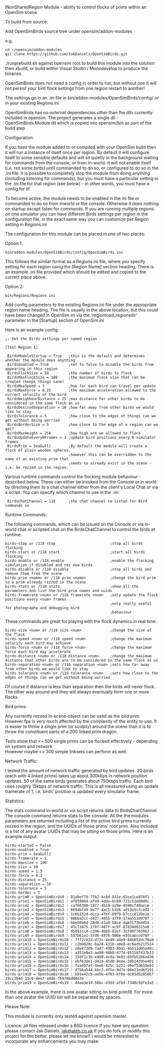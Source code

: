 INonSharedRegion Module -  ability to control flocks of prims within an OpenSim scene.

To build from source:

Add OpenSimBirds source tree under opensim/addon-modules

e.g.

	cd ~/opensim/addon-modules
	git clone https://github.com/JakDaniels/OpenSimBirds.git

./runprebuild.sh against opensim root to build this module into the solution
then xbuild, or build within Visual Studio / Monodevelop to produce the binaries.

OpenSimBirds does not need a config in order to run, but without one it will not persist your bird flock settings from one
region restart to another!

The settings go in an .ini file in bin/addon-modules/OpenSimBirds/config/ *or* in your existing Regions.ini

OpenSimBirds has no external dependencies other than the dlls currently included in opensim.
The project generates a single dll - OpenSimBirds.Module.dll which is copied into opensim/bin as part of the build step


Configuration:

If you have the module added to or compiled with your OpenSim build then it will run a instance of itself once per region.
By default it will configure itself to some sensible defaults and will sit quietly in the background waiting for commands
from the console, or from in-world. It will not enable itself (i.e. rez some birds) until commanded to do so, or 
configured to do so in the .ini file. It is possible to completely stop the module from doing anything (including 
listening for commands), but you must have a particular setting in the .ini file for that region (see below) - in other
words, you must have a config for it!

To become active, the module needs to be enabled in the ini file or commanded to do so from inworld or the console.
Otherwise it does nothing on startup except listen for commands. If you are running multiple regions on one simulator you 
can have different Birds settings per region in the configuration file, in the exact same way you can customize per Region
setting in Regions.ini

The configuration for this module can be placed in one of two places:

Option 1:

	bin/addon-modules/OpenSimBirds/config/OpenSimBirds.ini

This follows the similar format as a Regions.ini file, where you specify setting for
each region using the [Region Name] section heading. There is an example .ini file
provided which should be edited and copied to the correct place above.

Option 2:

	bin/Regions/Regions.ini

Add config parameters to the existing Regions.ini file under the appropriate region name heading.
The file is usually in the above location, but this could have been changed in OpenSim.ini via the
'regionload_regionsdir' parameter in the [Startup] section of OpenSim.ini


Here is an example config:

	;; Set the Birds settings per named region

	[Test Region 1]
	
	 BirdsModuleStartup = True   ;this is the default and determines whether the module does anything
	 BirdsEnabled = True         ;set to false to disable the birds from appearing in this region	
	 BirdsFlockSize = 50         ;the number of birds to flock
	 BirdsMaxFlockSize = 100     ;the maximum flock size that can be created (keeps things sane)
	 BirdsMaxSpeed = 3           ;how far each bird can travel per update
	 BirdsMaxForce = 0.25        ;the maximum acceleration allowed to the current velocity of the bird
	 BirdsNeighbourDistance = 25 ;max distance for other birds to be considered in the same flock as us
	 BirdsDesiredSeparation = 20 ;how far away from other birds we would like to stay
	 BirdsTolerance = 5          ;how close to the edges of things can we get without being worried
	 BirdsBorderSize = 5         ;how close to the edge of a region can we get?
	 BirdsMaxHeight = 256        ;how high are we allowed to flock
	 BirdsUpdateEveryNFrames = 1 ;update bird positions every N simulator frames
	 BirdsPrim = SeaGull1        ;By default the module will create a flock of plain wooden spheres, 
	                             ;however this can be overridden to the name of an existing prim that
	                             ;needs to already exist in the scene - i.e. be rezzed in the region.	



Various runtime commands control the flocking module behaviour - described below. These can either be invoked
from the Console or in world by directing them to a chat channel either from the client's Local Chat or via a script.
You can specify which channel to use in the .ini:

	 BirdsChatChannel = 118      ;the chat channel to listen for Bird commands on



Runtime Commands:

The following commands, which can be issued on the Console or via in-world chat or scripted chat on the BirdsChatChannel
to control the birds at runtime:

	birds-stop or /118 stop                         ;stop all birds flocking 
	birds-start or /118 start                       ;start all birds flocking
	birds-enable or /118 enable                     ;enable the flocking simulation if disabled and rez new birds
	birds-disable or /118 disable                   ;stop all birds and remove them from the scene
	birds-prim <name> or /118 prim <name>           ;change the bird prim to a prim already rezzed in the scene
	birds-stats or /118 stats                       ;show all the parameters and list the bird prim names and uuids
	birds-framerate <num> or /118 framerate <num>   ;only update the flock positions every <num> frames
	                                                ;only really useful for photography and debugging bird
	                                                ;behaviour


These commands are great for playing with the flock dynamics in real time:

	birds-size <num> or /118 size <num>             ;change the size of the flock
	birds-speed <num> or /118 speed <num>           ;change the maximum velocity each bird may achieve
	birds-force <num> or /118 force <num>           ;change the maximum force each bird may accelerate
	birds-distance <num> or /118 distance <num>     ;change the maximum distance that other birds are to be considered in the same flock as us
	birds-separation <num> or /118 separation <num> ;sets how far away from other birds we would like to stay
	birds-tolerance <num> or /118 tolerance <num>   ;sets how close to the edges of things can we get without being worried

Of course if distance is less than separation then the birds will never flock. The other way around and they will always
eventually form one or more flocks.

Bird prims:

Any currently rezzed in-scene-object can be used as the bird prim. However fps is very much affected by the
complexity of the entity to use. It is easier to throw a single prim (or sculpty) around the scene than it is to
throw the constituent parts of a 200 linked prim dragon.

Tests show that <= 500 single prims can be flocked effectively - depending on system and network	
However maybe <= 300 simple linksets can perform as well.

Network Traffic:

I tested the amount of network traffic generated by bird updates. 20 birds (each with 4 linked prims) takes up about 300kbps
in network position updates. 50 of the same birds generates about 750kbps traffic.
Each bird uses roughly 15kbps of network traffic. This is all measured using an update framerate of 1, i.e. birds' position
is updated every simulator frame.

Statistics:

The stats command in-world or via script returns data to BirdsChatChannel. The console command returns stats to the console.
All the the modules parameters are returned including a list of the active bird prims currently rezzed in the region,
and the UUIDs of those prims' root prim. Also included is a list of any avatar UUIDs that may be sitting on those prims. Here
is an example output:

	birds-started = False
	birds-enabled = True
	birds-prim = SeaGull1
	birds-framerate = 1
	birds-maxsize = 100
	birds-size = 20
	birds-speed = 1.5
	birds-force = 0.2
	birds-distance = 25
	birds-separation = 10
	birds-tolerance = 5
	birds-border = 5
	birds-prim0 = OpenSimBirds0 : 01abef79-7fb2-4c8d-831e-62ce1ce878f1 :
	birds-prim1 = OpenSimBirds1 : af85996d-af4d-4dda-bc89-721c51e09d0c :
	birds-prim2 = OpenSimBirds2 : ca766390-1877-4b19-a29e-4590cf40aece :
	birds-prim3 = OpenSimBirds3 : 6694bfa9-8e7f-4ac5-b336-ad13e5cfced2 :
	birds-prim4 = OpenSimBirds4 : 1c6b152d-dcca-4fef-8979-b7ccc8139e1e :
	birds-prim5 = OpenSimBirds5 : 08bba2cc-d427-4855-a7f0-57aa55109707 :
	birds-prim6 = OpenSimBirds6 : bbeb8b6d-28d8-41a9-b8ce-dab3173bd454 :
	birds-prim7 = OpenSimBirds7 : 45c73475-1f0f-487f-ac9f-87d30d0315e8 :
	birds-prim8 = OpenSimBirds8 : d5891cc8-c196-4b05-82ef-3c7d0f703963 :
	birds-prim9 = OpenSimBirds9 : 557b61e1-5fd6-4878-980e-e93cabcc078f :
	birds-prim10 = OpenSimBirds10 : 7ff2c02d-d73c-4e49-a4e9-84b652dc70a9 :
	birds-prim11 = OpenSimBirds11 : c2b0820c-ba20-4318-a0e8-ec6ad521f524 :
	birds-prim12 = OpenSimBirds12 : e8e87309-7a47-4983-89a1-4bb11d05a40c :
	birds-prim13 = OpenSimBirds13 : a351e0e3-ae99-48b8-877d-65156f437b33 :
	birds-prim14 = OpenSimBirds14 : 150f1c3b-e9d9-4cda-9e03-69fb5286e436 :
	birds-prim15 = OpenSimBirds15 : ebf63de1-d419-45d0-8eee-3db14295e401 :
	birds-prim16 = OpenSimBirds16 : faad97af-4ee6-425c-b221-99ef53650e93 :
	birds-prim17 = OpenSimBirds17 : d75ba544-bbc2-4f5a-9d7e-00e21ed6f191 :
	birds-prim18 = OpenSimBirds18 : b91e42cb-ae5b-4f03-bf6e-dc03d52858b7 : 19cc284d-11c6-4ee7-a8de-f69788d08434
	birds-prim19 = OpenSimBirds19 : 44aa3e14-56bc-43dd-afbd-7348c5dfe3a5 :

In the above example, there is one avatar sitting on bird-prim18. For more than one avatar the UUID list will be separated by spaces.

Please Note: 

This module is currently only tested against opensim master. 

Licence: all files released under a BSD licence
If you have any question please contact Jak Daniels, jak@ateb.co.uk
If you do fork or modify this project for the better, please let me know!! I would be interested to incorporate any enhancements you may make.

